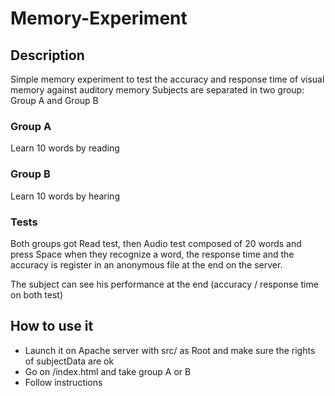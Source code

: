 # Memory-Experiment

## Description

Simple memory experiment to test the accuracy and response time of visual memory against auditory memory
Subjects are separated in two group: Group A and Group B

### Group A
Learn 10 words by reading

### Group B
Learn 10 words by hearing

### Tests

Both groups got Read test, then Audio test composed of 20 words and press Space when they recognize a word, the response time and the accuracy is register in an anonymous file at the end on the server.

The subject can see his performance at the end (accuracy / response time on both test)


## How to use it 
- Launch it on Apache server with src/ as Root and make sure the rights of subjectData are ok
- Go on /index.html and take group A or B
- Follow instructions
